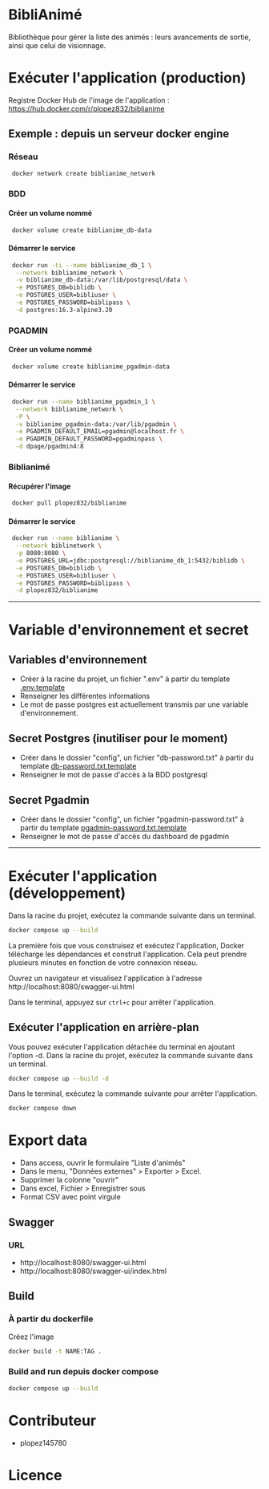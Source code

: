 # BibliAnimé

Bibliothèque pour gérer la liste des animés : leurs avancements de sortie, 
ainsi que celui de visionnage.



# Exécuter l'application (production)

Registre Docker Hub de l'image de l'application : https://hub.docker.com/r/plopez832/biblianime

## Exemple : depuis un serveur docker engine

### Réseau

```bash
 docker network create biblianime_network
```

### BDD

#### Créer un volume nommé

```bash
 docker volume create biblianime_db-data
```

#### Démarrer le service

```bash
 docker run -ti --name biblianime_db_1 \
  --network biblianime_network \
  -v biblianime_db-data:/var/lib/postgresql/data \
  -e POSTGRES_DB=biblidb \
  -e POSTGRES_USER=bibliuser \
  -e POSTGRES_PASSWORD=biblipass \
  -d postgres:16.3-alpine3.20
```

 ### PGADMIN

#### Créer un volume nommé

```bash
 docker volume create biblianime_pgadmin-data
```

#### Démarrer le service

```bash
 docker run --name biblianime_pgadmin_1 \
  --network biblianime_network \
  -P \
  -v biblianime_pgadmin-data:/var/lib/pgadmin \
  -e PGADMIN_DEFAULT_EMAIL=pgadmin@localhost.fr \
  -e PGADMIN_DEFAULT_PASSWORD=pgadminpass \
  -d dpage/pgadmin4:8
```

### Biblianimé

#### Récupérer l'image

```bash
 docker pull plopez832/biblianime
```

#### Démarrer le service

```bash
 docker run --name biblianime \
  --network biblinetwork \
  -p 8080:8080 \
  -e POSTGRES_URL=jdbc:postgresql://biblianime_db_1:5432/biblidb \
  -e POSTGRES_DB=biblidb \
  -e POSTGRES_USER=bibliuser \
  -e POSTGRES_PASSWORD=biblipass \
  -d plopez832/biblianime
```

---

# Variable d'environnement et secret

## Variables d'environnement

- Créer à la racine du projet, un fichier ".env" à partir du template [.env.template](..%2F.env.template)
- Renseigner les différentes informations
- Le mot de passe postgres est actuellement transmis par une variable d'environnement.

## Secret Postgres (inutiliser pour le moment)

- Créer dans le dossier "config", un fichier "db-password.txt" à partir du template [db-password.txt.template](db-password.txt.template)
- Renseigner le mot de passe d'accès à la BDD postgresql

## Secret Pgadmin

- Créer dans le dossier "config", un fichier "pgadmin-password.txt" à partir du template [pgadmin-password.txt.template](pgadmin-password.txt.template)
- Renseigner le mot de passe d'accès du dashboard de pgadmin

---

# Exécuter l'application (développement)

Dans la racine du projet, exécutez la commande suivante dans un terminal.

```bash
docker compose up --build
```

La première fois que vous construisez et exécutez l'application, Docker télécharge les dépendances et construit l'application. 
Cela peut prendre plusieurs minutes en fonction de votre connexion réseau.

Ouvrez un navigateur et visualisez l'application à l'adresse http://localhost:8080/swagger-ui.html

Dans le terminal, appuyez sur `ctrl+c` pour arrêter l'application.


## Exécuter l'application en arrière-plan

Vous pouvez exécuter l'application détachée du terminal en ajoutant l'option -d. 
Dans la racine du projet, exécutez la commande suivante dans un terminal.

```bash
docker compose up --build -d
```

Dans le terminal, exécutez la commande suivante pour arrêter l'application.

```bash
docker compose down
```

# Export data

- Dans access, ouvrir le formulaire "Liste d'animés"
- Dans le menu, "Données externes" > Exporter > Excel.
- Supprimer la colonne "ouvrir"
- Dans excel, Fichier > Enregistrer sous
- Format CSV avec point virgule

## Swagger

### URL

- http://localhost:8080/swagger-ui.html
- http://localhost:8080/swagger-ui/index.html

## Build

### À partir du dockerfile

Créez l'image

```bash
docker build -t NAME:TAG .
```

### Build and run depuis docker compose

```bash
docker compose up --build
```

# Contributeur

- plopez145780

# Licence


